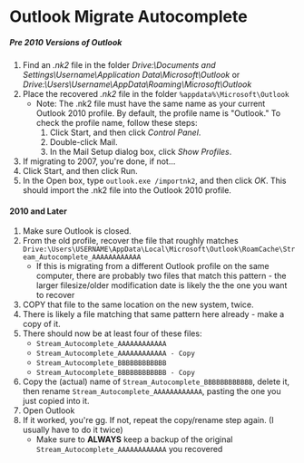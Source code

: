 # Outlook Migrate Autocomplete

##### Pre 2010 Versions of Outlook

1. Find an *.nk2* file in the folder *Drive:\Documents and Settings\Username\Application Data\Microsoft\Outlook* or *Drive:\Users\Username\AppData\Roaming\Microsoft\Outlook*
1. Place the recovered *.nk2* file in the folder `%appdata%\Microsoft\Outlook`
	* Note: The .nk2 file must have the same name as your current Outlook 2010 profile. By default, the profile name is "Outlook." To check the profile name, follow these steps:
		1. Click Start, and then click *Control Panel*.
		1. Double-click Mail.
		1. In the Mail Setup dialog box, click *Show Profiles*.
1. If migrating to 2007, you're done, if not...
1. Click Start, and then click Run.
1. In the Open box, type `outlook.exe /importnk2`, and then click *OK*. This should import the .nk2 file into the Outlook 2010 profile.

#### 2010 and Later

1. Make sure Outlook is closed.
1. From the old profile, recover the file that roughly matches `Drive:\Users\USERNAME\AppData\Local\Microsoft\Outlook\RoamCache\Stream_Autocomplete_AAAAAAAAAAAA`
	* If this is migrating from a different Outlook profile on the same computer, there are probably two files that match this pattern - the larger filesize/older modification date is likely the the one you want to recover
1. COPY that file to the same location on the new system, twice.
1. There is likely a file matching that same pattern here already - make a copy of it.
1. There should now be at least four of these files:
	* `Stream_Autocomplete_AAAAAAAAAAAA`
	* `Stream_Autocomplete_AAAAAAAAAAAA - Copy`
	* `Stream_Autocomplete_BBBBBBBBBBBB`
	* `Stream_Autocomplete_BBBBBBBBBBBB - Copy`
1. Copy the (actual) name of `Stream_Autocomplete_BBBBBBBBBBBB`, delete it, then rename `Stream_Autocomplete_AAAAAAAAAAAA`, pasting the one you just copied into it.
1. Open Outlook
1. If it worked, you're gg. If not, repeat the copy/rename step again. (I usually have to do it twice)
	* Make sure to **ALWAYS** keep a backup of the original `Stream_Autocomplete_AAAAAAAAAAAA` you recovered
